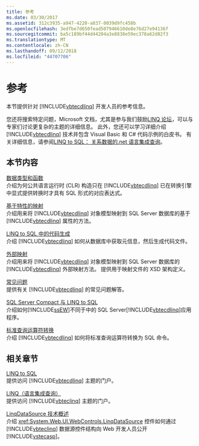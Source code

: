 ```yaml
---
title: 参考
ms.date: 03/30/2017
ms.assetid: 312c3935-a947-4220-a837-0039d9fc458b
ms.openlocfilehash: 3edfbe7d650fead507946610de8e76d27e94136f
ms.sourcegitcommit: ba5c189bf44d44204a3e8838e59ec378a62d82f3
ms.translationtype: MT
ms.contentlocale: zh-CN
ms.lasthandoff: 09/12/2018
ms.locfileid: "44707706"
---
```

# <a name="reference"></a>参考
本节提供针对 [!INCLUDE[vbtecdlinq](../../../../../../includes/vbtecdlinq-md.md)] 开发人员的参考信息。  
  
 您还将搜索特定问题，Microsoft 文档，尤其是参与我们鼓励[LINQ 论坛](https://go.microsoft.com/fwlink/?LinkId=76488)，可以与专家们讨论更复杂的主题的详细信息。 此外，您还可以学习详细介绍 [!INCLUDE[vbtecdlinq](../../../../../../includes/vbtecdlinq-md.md)] 技术并包含 Visual Basic 和 C# 代码示例的白皮书。 有关详细信息，请参阅[LINQ to SQL： 关系数据的.net 语言集成查询](https://go.microsoft.com/fwlink/?LinkId=93205)。  
  
## <a name="in-this-section"></a>本节内容  
 [数据类型和函数](../../../../../../docs/framework/data/adonet/sql/linq/data-types-and-functions.md)  
 介绍为何公共语言运行时 (CLR) 构造只在 [!INCLUDE[vbtecdlinq](../../../../../../includes/vbtecdlinq-md.md)] 已在转换引擎中显式提供转换时才具有 SQL 形式的对应表达式。  
  
 [基于特性的映射](../../../../../../docs/framework/data/adonet/sql/linq/attribute-based-mapping.md)  
 介绍用来将 [!INCLUDE[vbtecdlinq](../../../../../../includes/vbtecdlinq-md.md)] 对象模型映射到 SQL Server 数据库的基于 [!INCLUDE[vbtecdlinq](../../../../../../includes/vbtecdlinq-md.md)] 属性的方法。  
  
 [LINQ to SQL 中的代码生成](../../../../../../docs/framework/data/adonet/sql/linq/code-generation-in-linq-to-sql.md)  
 介绍 [!INCLUDE[vbtecdlinq](../../../../../../includes/vbtecdlinq-md.md)] 如何从数据库中获取元信息，然后生成代码文件。  
  
 [外部映射](../../../../../../docs/framework/data/adonet/sql/linq/external-mapping.md)  
 介绍用来将 [!INCLUDE[vbtecdlinq](../../../../../../includes/vbtecdlinq-md.md)] 对象模型映射到 SQL Server 数据库的 [!INCLUDE[vbtecdlinq](../../../../../../includes/vbtecdlinq-md.md)] 外部映射方法。 提供用于映射文件的 XSD 架构定义。  
  
 [常见问题](../../../../../../docs/framework/data/adonet/sql/linq/frequently-asked-questions.md)  
 提供有关 [!INCLUDE[vbtecdlinq](../../../../../../includes/vbtecdlinq-md.md)] 的常见问题解答。  
  
 [SQL Server Compact 与 LINQ to SQL](../../../../../../docs/framework/data/adonet/sql/linq/sql-server-compact-and-linq-to-sql.md)  
 介绍如何[!INCLUDE[ssEW](../../../../../../includes/ssew-md.md)]不同于中的 SQL Server[!INCLUDE[vbtecdlinq](../../../../../../includes/vbtecdlinq-md.md)]应用程序。  
  
 [标准查询运算符转换](../../../../../../docs/framework/data/adonet/sql/linq/standard-query-operator-translation.md)  
 介绍 [!INCLUDE[vbtecdlinq](../../../../../../includes/vbtecdlinq-md.md)] 如何将标准查询运算符转换为 SQL 命令。  
  
## <a name="related-sections"></a>相关章节  
 [LINQ to SQL](../../../../../../docs/framework/data/adonet/sql/linq/index.md)  
 提供访问 [!INCLUDE[vbtecdlinq](../../../../../../includes/vbtecdlinq-md.md)] 主题的门户。  
  
 [LINQ（语言集成查询）](https://msdn.microsoft.com/library/a73c4aec-5d15-4e98-b962-1274021ea93d)  
 提供访问 [!INCLUDE[vbteclinq](../../../../../../includes/vbteclinq-md.md)] 主题的门户。  
  
 [LinqDataSource 技术概述](https://msdn.microsoft.com/library/104cfc3f-7385-47d3-8a51-830dfa791136)  
 介绍 <xref:System.Web.UI.WebControls.LinqDataSource> 控件如何通过 [!INCLUDE[vbteclinq](../../../../../../includes/vbteclinq-md.md)] 数据源控件结构向 Web 开发人员公开 [!INCLUDE[vstecasp](../../../../../../includes/vstecasp-md.md)]。
